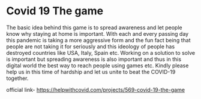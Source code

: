 # Covid 19 The game
The basic idea behind this game is to spread awareness and let people know why staying at home is important. With each and every passing day this pandemic is taking a more aggressive form and the fun fact being that people are not taking it for seriously and this ideology of people has destroyed countries like USA, Italy, Spain etc.
Working on a solution to solve is important but spreading awareness is also important and thus in this digital world the best way to reach people using games etc. 
Kindly please help us in this time of hardship and let us unite to beat the COVID-19 together.


official link- https://helpwithcovid.com/projects/569-covid-19-the-game
